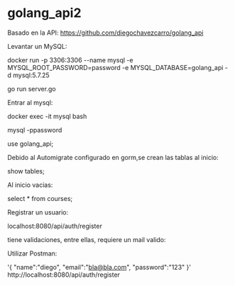 # golang_api2

Basado en la API: https://github.com/diegochavezcarro/golang_api

Levantar un MySQL:

docker run -p 3306:3306 --name mysql -e MYSQL_ROOT_PASSWORD=password -e MYSQL_DATABASE=golang_api -d mysql:5.7.25

go run server.go

Entrar al mysql:

docker exec -it mysql bash

mysql -ppassword

use golang_api;

Debido al Automigrate configurado en gorm,se crean las tablas al inicio: 

show tables;

Al inicio vacias:

select * from courses;

Registrar un usuario:

localhost:8080/api/auth/register

tiene validaciones, entre ellas, requiere un mail valido:

Utilizar Postman:

'{ "name":"diego", "email":"bla@bla.com", "password":"123" }' http://localhost:8080/api/auth/register